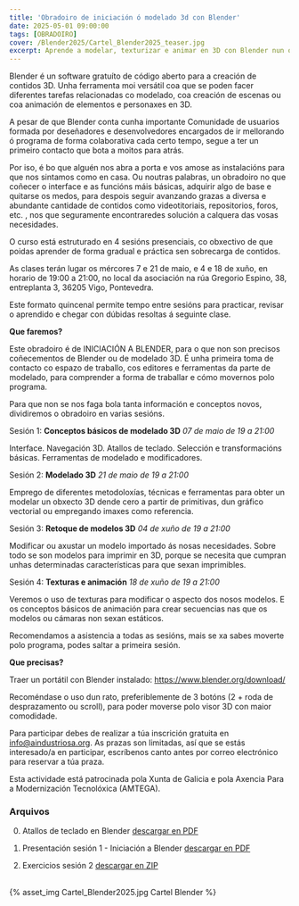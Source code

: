 ```yaml
---
title: 'Obradoiro de iniciación ó modelado 3d con Blender'
date: 2025-05-01 09:00:00
tags: [OBRADOIRO]
cover: /Blender2025/Cartel_Blender2025_teaser.jpg
excerpt: Aprende a modelar, texturizar e animar en 3D con Blender nun obradoiro de iniciación práctico e guiado por Sabela. 4 sesións presenciais en A Industriosa durante maio e xuño. 
---
```


Blender é un software gratuíto de código aberto para a creación de contidos 3D. Unha ferramenta moi versátil coa que se poden facer diferentes tarefas relacionadas co modelado, coa creación de escenas ou coa animación de elementos e personaxes en 3D.

A pesar de que Blender conta cunha importante Comunidade de usuarios formada por deseñadores e desenvolvedores encargados de ir mellorando ó programa de forma colaborativa cada certo tempo, segue a ter un primeiro contacto que bota a moitos para atrás.

Por iso, é bo que alguén nos abra a porta e vos amose as instalacións para que nos sintamos como en casa. Ou noutras palabras, un obradoiro no que coñecer o interface e as funcións máis básicas, adquirir algo de base e quitarse os medos, para despois seguir avanzando grazas a diversa e abundante cantidade de contidos como videotitoriais, repositorios, foros, etc. , nos que seguramente encontraredes solución a calquera das vosas necesidades.

O curso está estruturado en 4 sesións presenciais, co obxectivo de que poidas aprender de forma gradual e práctica sen sobrecarga de contidos.

As clases terán lugar os mércores 7 e 21 de maio, e 4 e 18 de xuño, en horario de 19:00 a 21:00, no local da asociación na rúa Gregorio Espino, 38, entreplanta 3, 36205 Vigo, Pontevedra.

Este formato quincenal permite tempo entre sesións para practicar, revisar o aprendido e chegar con dúbidas resoltas á seguinte clase.

<strong>Que faremos?</strong>

Este obradoiro é de INICIACIÓN A BLENDER, para o que non son precisos coñecementos de Blender ou de modelado 3D. É unha primeira toma de contacto co espazo de traballo, cos editores e ferramentas da parte de modelado, para comprender a forma de traballar e cómo movernos polo programa.

Para que non se nos faga bola tanta información e conceptos novos, dividiremos o obradoiro en varias sesións.

Sesión 1: <strong>Conceptos básicos de modelado 3D</strong>
<em>07 de maio de 19 a 21:00</em>

Interface. Navegación 3D. Atallos de teclado. Selección e transformacións básicas. Ferramentas de modelado e modificadores.

Sesión 2: <strong>Modelado 3D</strong>
<em>21 de maio de 19 a 21:00</em>

Emprego de diferentes metodoloxías, técnicas e ferramentas para obter un modelar un obxecto 3D dende cero a partir de primitivas, dun gráfico vectorial ou empregando imaxes como referencia.

Sesión 3: <strong>Retoque de modelos 3D</strong>
<em>04 de xuño de 19 a 21:00</em>

Modificar ou axustar un modelo importado ás nosas necesidades. Sobre todo se son modelos para imprimir en 3D, porque se necesita que cumpran unhas determinadas características para que sexan imprimibles.

Sesión 4: <strong>Texturas e animación</strong>
<em>18 de xuño de 19 a 21:00</em>

Veremos o uso de texturas para modificar o aspecto dos nosos modelos. E os conceptos básicos de animación para crear secuencias nas que os modelos ou  cámaras non sexan estáticos.

Recomendamos a asistencia a todas as sesións, mais se xa sabes moverte polo programa, podes saltar a primeira sesión.

<strong>Que precisas?</strong>

Traer un portátil con Blender instalado:  https://www.blender.org/download/

Recoméndase o uso dun rato, preferiblemente de 3 botóns (2 + roda de desprazamento ou scroll), para poder moverse polo visor 3D con maior comodidade.

Para participar debes de realizar a túa inscrición gratuita en <a href="mailto:info@aindustriosa.org">info@aindustriosa.org</a>. As prazas son limitadas, así que se estás interesado/a en participar, escríbenos canto antes por correo electrónico para reservar a túa praza.

Esta actividade está patrocinada pola Xunta de Galicia e pola Axencia Para a Modernización Tecnolóxica (AMTEGA).

<h3> Arquivos</h3>

0. Atallos de teclado en Blender [descargar en PDF](./Atallos_teclado_Blender.pdf)

1. Presentación sesión 1 - Iniciación a Blender [descargar en PDF](./1_Iniciacion_blender.pdf)

2. Exercicios sesión 2 [descargar en ZIP](./Exercicios.zip)
<br /><br />

{% asset_img Cartel_Blender2025.jpg Cartel Blender %} 
